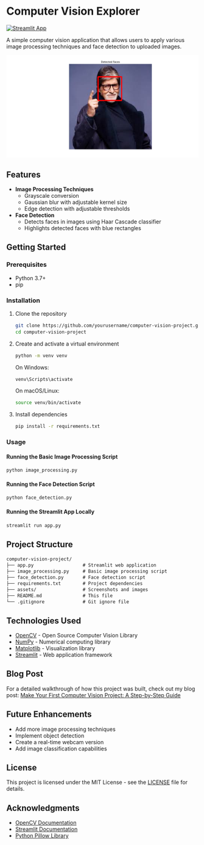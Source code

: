 # Computer Vision Explorer

[![Streamlit App](https://static.streamlit.io/badges/streamlit_badge_black_white.svg)](https://share.streamlit.io/yourusername/computer-vision-project/main/app.py)

A simple computer vision application that allows users to apply various image processing techniques and face detection to uploaded images.

![App Screenshot](result.png)

## Features

- **Image Processing Techniques**
  - Grayscale conversion
  - Gaussian blur with adjustable kernel size
  - Edge detection with adjustable thresholds
- **Face Detection**
  - Detects faces in images using Haar Cascade classifier
  - Highlights detected faces with blue rectangles



## Getting Started

### Prerequisites

- Python 3.7+
- pip

### Installation

1. Clone the repository
   ```bash
   git clone https://github.com/yourusername/computer-vision-project.git
   cd computer-vision-project
   ```

2. Create and activate a virtual environment
   ```bash
   python -m venv venv
   ```
   
   On Windows:
   ```bash
   venv\Scripts\activate
   ```
   
   On macOS/Linux:
   ```bash
   source venv/bin/activate
   ```

3. Install dependencies
   ```bash
   pip install -r requirements.txt
   ```

### Usage

#### Running the Basic Image Processing Script

```bash
python image_processing.py
```

#### Running the Face Detection Script

```bash
python face_detection.py
```

#### Running the Streamlit App Locally

```bash
streamlit run app.py
```

## Project Structure

```
computer-vision-project/
├── app.py                  # Streamlit web application
├── image_processing.py     # Basic image processing script
├── face_detection.py       # Face detection script
├── requirements.txt        # Project dependencies
├── assets/                 # Screenshots and images
├── README.md               # This file
└── .gitignore              # Git ignore file
```

## Technologies Used

- [OpenCV](https://opencv.org/) - Open Source Computer Vision Library
- [NumPy](https://numpy.org/) - Numerical computing library
- [Matplotlib](https://matplotlib.org/) - Visualization library
- [Streamlit](https://streamlit.io/) - Web application framework

## Blog Post

For a detailed walkthrough of how this project was built, check out my blog post: [Make Your First Computer Vision Project: A Step-by-Step Guide](https://www.yourblog.com/computer-vision-project)

## Future Enhancements

- Add more image processing techniques
- Implement object detection
- Create a real-time webcam version
- Add image classification capabilities

## License

This project is licensed under the MIT License - see the [LICENSE](LICENSE) file for details.

## Acknowledgments

- [OpenCV Documentation](https://docs.opencv.org/)
- [Streamlit Documentation](https://docs.streamlit.io/)
- [Python Pillow Library](https://python-pillow.org/)
